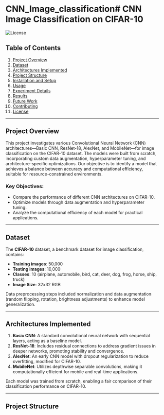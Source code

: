 # CNN_Image_classification# **CNN Image Classification on CIFAR-10**

![License](https://img.shields.io/badge/license-MIT-blue.svg)

## Table of Contents
1. [Project Overview](#project-overview)
2. [Dataset](#dataset)
3. [Architectures Implemented](#architectures-implemented)
4. [Project Structure](#project-structure)
5. [Installation and Setup](#installation-and-setup)
6. [Usage](#usage)
7. [Experiment Details](#experiment-details)
8. [Results](#results)
9. [Future Work](#future-work)
10. [Contributing](#contributing)
11. [License](#license)

---

## Project Overview

This project investigates various Convolutional Neural Network (CNN) architectures—Basic CNN, ResNet-18, AlexNet, and MobileNet—for image classification on the CIFAR-10 dataset. The models were built from scratch, incorporating custom data augmentation, hyperparameter tuning, and architecture-specific optimizations. Our objective is to identify a model that achieves a balance between accuracy and computational efficiency, suitable for resource-constrained environments.

### Key Objectives:
- Compare the performance of different CNN architectures on CIFAR-10.
- Optimize models through data augmentation and hyperparameter tuning.
- Analyze the computational efficiency of each model for practical applications.

---

## Dataset

The **CIFAR-10** dataset, a benchmark dataset for image classification, contains:
- **Training images**: 50,000
- **Testing images**: 10,000
- **Classes**: 10 (airplane, automobile, bird, cat, deer, dog, frog, horse, ship, truck)
- **Image Size**: 32x32 RGB

Data preprocessing steps included normalization and data augmentation (random flipping, rotation, brightness adjustments) to enhance model generalization.

---

## Architectures Implemented

1. **Basic CNN**: A standard convolutional neural network with sequential layers, acting as a baseline model.
2. **ResNet-18**: Includes residual connections to address gradient issues in deeper networks, promoting stability and convergence.
3. **AlexNet**: An early CNN model with dropout regularization to reduce overfitting, modified for CIFAR-10.
4. **MobileNet**: Utilizes depthwise separable convolutions, making it computationally efficient for mobile and real-time applications.

Each model was trained from scratch, enabling a fair comparison of their classification performance on CIFAR-10.

---

## Project Structure

